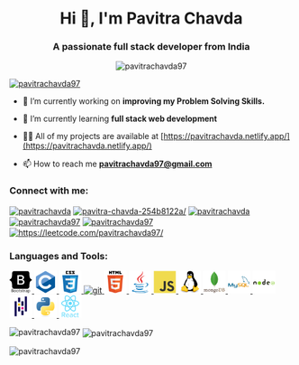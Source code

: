 <h1 align="center">Hi 👋, I'm Pavitra Chavda</h1>
<h3 align="center">A passionate full stack developer from India</h3>

<p align="center"> <img src="https://komarev.com/ghpvc/?username=pavitrachavda97&label=Profile%20views&color=0e75b6&style=flat" alt="pavitrachavda97" /> </p>

<p align="left"> <a href="https://github.com/ryo-ma/github-profile-trophy"><img src="https://github-profile-trophy.vercel.app/?username=pavitrachavda97" alt="pavitrachavda97" /></a> </p>

- 🔭 I’m currently working on **improving my Problem Solving Skills.**
  
- 🌱 I’m currently learning **full stack web development**
  
- 👨‍💻 All of my projects are available at [https://pavitrachavda.netlify.app/](https://pavitrachavda.netlify.app/)
  
- 📫 How to reach me **pavitrachavda97@gmail.com**

<h3 align="left">Connect with me:</h3>
<p align="left">
<a href="https://twitter.com/pavitrachavda" target="blank"><img align="center" src="https://raw.githubusercontent.com/rahuldkjain/github-profile-readme-generator/master/src/images/icons/Social/twitter.svg" alt="pavitrachavda" height="30" width="40" /></a>
<a href="https://linkedin.com/in/pavitra-chavda-254b8122a/" target="blank"><img align="center" src="https://raw.githubusercontent.com/rahuldkjain/github-profile-readme-generator/master/src/images/icons/Social/linked-in-alt.svg" alt="pavitra-chavda-254b8122a/" height="30" width="40" /></a>
<a href="https://www.codechef.com/users/pavitrachavda" target="blank"><img align="center" src="https://cdn.jsdelivr.net/npm/simple-icons@3.1.0/icons/codechef.svg" alt="pavitrachavda" height="30" width="40" /></a>
<a href="https://www.hackerrank.com/pavitrachavda97" target="blank"><img align="center" src="https://raw.githubusercontent.com/rahuldkjain/github-profile-readme-generator/master/src/images/icons/Social/hackerrank.svg" alt="pavitrachavda97" height="30" width="40" /></a>
<a href="https://auth.geeksforgeeks.org/user/pavitrachavda97" target="blank"><img align="center" src="https://raw.githubusercontent.com/rahuldkjain/github-profile-readme-generator/master/src/images/icons/Social/geeks-for-geeks.svg" alt="pavitrachavda97" height="30" width="40" /></a>
<a href="https://leetcode.com/pavitrachavda97/" target="blank"><img align="center" src="https://raw.githubusercontent.com/rahuldkjain/github-profile-readme-generator/master/src/images/icons/Social/leet-code.svg" alt="https://leetcode.com/pavitrachavda97/" height="30" width="40" /></a>
</p>

<h3 align="left">Languages and Tools:</h3>
<p align="left"> <a href="https://getbootstrap.com" target="_blank" rel="noreferrer"> <img src="https://raw.githubusercontent.com/devicons/devicon/master/icons/bootstrap/bootstrap-plain-wordmark.svg" alt="bootstrap" width="40" height="40"/> </a> <a href="https://www.cprogramming.com/" target="_blank" rel="noreferrer"> <img src="https://raw.githubusercontent.com/devicons/devicon/master/icons/c/c-original.svg" alt="c" width="40" height="40"/> </a> <a href="https://www.w3schools.com/css/" target="_blank" rel="noreferrer"> <img src="https://raw.githubusercontent.com/devicons/devicon/master/icons/css3/css3-original-wordmark.svg" alt="css3" width="40" height="40"/> </a> <a href="https://git-scm.com/" target="_blank" rel="noreferrer"> <img src="https://www.vectorlogo.zone/logos/git-scm/git-scm-icon.svg" alt="git" width="40" height="40"/> </a> <a href="https://www.w3.org/html/" target="_blank" rel="noreferrer"> <img src="https://raw.githubusercontent.com/devicons/devicon/master/icons/html5/html5-original-wordmark.svg" alt="html5" width="40" height="40"/> </a> <a href="https://www.java.com" target="_blank" rel="noreferrer"> <img src="https://raw.githubusercontent.com/devicons/devicon/master/icons/java/java-original.svg" alt="java" width="40" height="40"/> </a> <a href="https://developer.mozilla.org/en-US/docs/Web/JavaScript" target="_blank" rel="noreferrer"> <img src="https://raw.githubusercontent.com/devicons/devicon/master/icons/javascript/javascript-original.svg" alt="javascript" width="40" height="40"/> </a> <a href="https://www.linux.org/" target="_blank" rel="noreferrer"> <img src="https://raw.githubusercontent.com/devicons/devicon/master/icons/linux/linux-original.svg" alt="linux" width="40" height="40"/> </a> <a href="https://www.mongodb.com/" target="_blank" rel="noreferrer"> <img src="https://raw.githubusercontent.com/devicons/devicon/master/icons/mongodb/mongodb-original-wordmark.svg" alt="mongodb" width="40" height="40"/> </a> <a href="https://www.mysql.com/" target="_blank" rel="noreferrer"> <img src="https://raw.githubusercontent.com/devicons/devicon/master/icons/mysql/mysql-original-wordmark.svg" alt="mysql" width="40" height="40"/> </a> <a href="https://nodejs.org" target="_blank" rel="noreferrer"> <img src="https://raw.githubusercontent.com/devicons/devicon/master/icons/nodejs/nodejs-original-wordmark.svg" alt="nodejs" width="40" height="40"/> </a> <a href="https://pandas.pydata.org/" target="_blank" rel="noreferrer"> <img src="https://raw.githubusercontent.com/devicons/devicon/2ae2a900d2f041da66e950e4d48052658d850630/icons/pandas/pandas-original.svg" alt="pandas" width="40" height="40"/> </a> <a href="https://www.python.org" target="_blank" rel="noreferrer"> <img src="https://raw.githubusercontent.com/devicons/devicon/master/icons/python/python-original.svg" alt="python" width="40" height="40"/> </a> <a href="https://reactjs.org/" target="_blank" rel="noreferrer"> <img src="https://raw.githubusercontent.com/devicons/devicon/master/icons/react/react-original-wordmark.svg" alt="react" width="40" height="40"/> </a> </p>

<p><img align="left" src="https://github-readme-stats.vercel.app/api/top-langs?username=pavitrachavda97&show_icons=true&locale=en&layout=compact" alt="pavitrachavda97" /></p>

<p>&nbsp;<img align="center" src="https://github-readme-stats.vercel.app/api?username=pavitrachavda97&show_icons=true&locale=en" alt="pavitrachavda97" /></p>

<p><img align="center" src="https://github-readme-streak-stats.herokuapp.com/?user=pavitrachavda97&" alt="pavitrachavda97" /></p>
